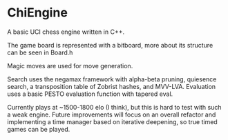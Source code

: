 # ChiEngine
A basic UCI chess engine written in C++.

The game board is represented with a bitboard, more about its structure can be seen in Board.h

Magic moves are used for move generation.

Search uses the negamax framework with alpha-beta pruning, quiesence search, a transposition table of Zobrist hashes, and MVV-LVA. Evaluation uses a basic PESTO evaluation function with tapered eval.

Currently plays at ~1500-1800 elo (I think), but this is hard to test with such a weak engine. Future improvements will focus on an overall refactor and implementing a time manager based on iterative deepening, so true timed games can be played. 
